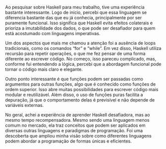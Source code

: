 Ao pesquisar sobre Haskell para meu trabalho, tive uma experiência bastante interessante. Logo de início, percebi que essa linguagem se diferencia bastante das que eu já conhecia, principalmente por ser puramente funcional. Isso significa que Haskell evita efeitos colaterais e prioriza a imutabilidade dos dados, o que pode ser desafiador para quem está acostumado com linguagens imperativas.

Um dos aspectos que mais me chamou a atenção foi a ausência de loops tradicionais, como os comandos “for” e “while”. Em vez disso, Haskell utiliza recursão para repetir operações, o que me fez pensar de uma forma diferente ao escrever código. No começo, isso pareceu complicado, mas, conforme fui entendendo a lógica, percebi que a abordagem funcional pode tornar o código mais claro e elegante.

Outro ponto interessante é que funções podem ser passadas como argumentos para outras funções, algo que é conhecido como funções de ordem superior. Isso abre muitas possibilidades para escrever código mais modular e reutilizável. Além disso, o uso de funções puras facilita a depuração, já que o comportamento delas é previsível e não depende de variáveis externas.

No geral, achei a experiência de aprender Haskell desafiadora, mas ao mesmo tempo recompensadora. Mesmo sendo uma linguagem menos comum no mercado, ela traz conceitos que podem ser aplicados em diversas outras linguagens e paradigmas de programação. Foi uma descoberta que ampliou minha visão sobre como diferentes linguagens podem abordar a programação de formas únicas e eficientes.